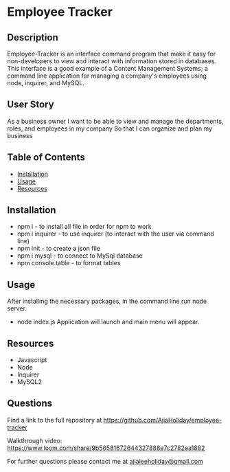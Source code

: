 # Employee Tracker

## Description
Employee-Tracker is an interface command program that make it easy for non-developers to view and interact with information stored in databases. This interface is a good example of a Content Management Systems; a command line application for managing a company's employees using node, inquirer, and MySQL. 

## User Story
As a business owner
I want to be able to view and manage the departments, roles, and employees in my company
So that I can organize and plan my business

## Table of Contents
* [Installation](#installation)
* [Usage](#usage)
* [Resources](#resources)

## Installation
* npm i - to install all file in order for npm to work
* npm i inquirer - to use inquirer (to interact with the user via command line)
* npm init - to create a json file
* npm i mysql - to connect to MySql database
* npm console.table - to format tables

## Usage

After installing the necessary packages, in the command line run node server. 
* node index.js
Application will launch and main menu will appear.

## Resources

* Javascript
* Node
* Inquirer
* MySQL2

## Questions

Find a link to the full repository at https://github.com/AjiaHoliday/employee-tracker

Walkthrough video: https://www.loom.com/share/9b56581672644327888e7c2782ea1882

For further questions please contact me at [ajialeeholiday@gmail.com](mailto:ajialeeholiday@gmail.com)